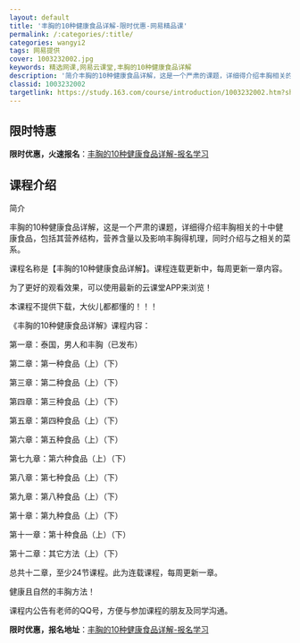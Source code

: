 ```yaml
---
layout: default
title: '丰胸的10种健康食品详解-限时优惠-网易精品课'
permalink: /:categories/:title/
categories: wangyi2
tags: 网易提供
cover: 1003232002.jpg
keywords: 精选网课,网易云课堂,丰胸的10种健康食品详解
description: '简介丰胸的10种健康食品详解，这是一个严肃的课题，详细得介绍丰胸相关的十中健康食品，包括其营养结构，营养含量以及影响丰胸'
classid: 1003232002
targetlink: https://study.163.com/course/introduction/1003232002.htm?share=1&shareId=1025206652&utm_campaign=share&utm_medium=iphoneShare&utm_source=&utm_u=1025206652
---
```


## 限时特惠

**限时优惠，火速报名**：[丰胸的10种健康食品详解-报名学习](https://study.163.com/course/introduction/1003232002.htm?share=1&shareId=1025206652&utm_campaign=share&utm_medium=iphoneShare&utm_source=&utm_u=1025206652)

## 课程介绍

简介

丰胸的10种健康食品详解，这是一个严肃的课题，详细得介绍丰胸相关的十中健康食品，包括其营养结构，营养含量以及影响丰胸得机理，同时介绍与之相关的菜系。

课程名称是【丰胸的10种健康食品详解】。课程连载更新中，每周更新一章内容。

为了更好的观看效果，可以使用最新的云课堂APP来浏览！

本课程不提供下载，大伙儿都都懂的！！！

《丰胸的10种健康食品详解》课程内容：

第一章：泰国，男人和丰胸（已发布）

第二章：第一种食品（上）（下）

第三章：第二种食品（上）（下）

第四章：第三种食品（上）（下）

第五章：第四种食品（上）（下）

第六章：第五种食品（上）（下）

第七九章：第六种食品（上）（下）

第八章：第七种食品（上）（下）

第九章：第八种食品（上）（下）

第十章：第九种食品（上）（下）

第十一章：第十种食品（上）（下）

第十二章：其它方法（上）（下）

总共十二章，至少24节课程。此为连载课程，每周更新一章。

健康且自然的丰胸方法！

课程内公告有老师的QQ号，方便与参加课程的朋友及同学沟通。

**限时优惠，报名地址**：[丰胸的10种健康食品详解-报名学习](https://study.163.com/course/introduction/1003232002.htm?share=1&shareId=1025206652&utm_campaign=share&utm_medium=iphoneShare&utm_source=&utm_u=1025206652)

